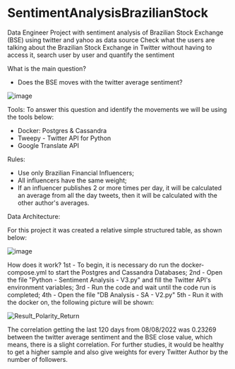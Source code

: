 # SentimentAnalysisBrazilianStock
Data Engineer Project with sentiment analysis of Brazilian Stock Exchange (BSE) using twitter and yahoo as data source
Check what the users are talking about the Brazilian Stock Exchange in Twitter without having to access it, search user by user and quantify the sentiment

What is the main question?
  - Does the BSE moves with the twitter average sentiment?

![image](https://user-images.githubusercontent.com/22395461/179866156-f86c849b-8889-4255-9fe0-24a98cd37704.png)

Tools:
To answer this question and identify the movements we will be using the tools below:
- Docker: Postgres & Cassandra
- Tweepy - Twitter API for Python
- Google Translate API

Rules:
- Use only Brazilian Financial Influencers;
- All influencers have the same weight;
- If an influencer publishes 2 or more times per day, it will be calculated an average from all the day tweets, then it will be calculated with the other author's averages.

Data Architecture:

For this project it was created a relative simple structured table, as shown below:

![image](https://user-images.githubusercontent.com/22395461/183540916-11bf1952-27c3-4450-9017-206b772f78a2.png)

How does it work?
1st - To begin, it is necessary do run the docker-compose.yml to start the Postgres and Cassandra Databases;
2nd - Open the file "Python - Sentiment Analysis - V3.py" and fill the Twitter API's environment variables;
3rd - Run the code and wait until the code run is completed;
4th - Open the file "DB Analysis - SA - V2.py"
5th - Run it with the docker on, the following picture will be shown:

![Result_Polarity_Return](https://user-images.githubusercontent.com/22395461/183541914-313cccfd-9f00-428d-8acb-5f325eb5d793.jpg)

The correlation getting the last 120 days from 08/08/2022 was 0.23269 between the twitter average sentiment and the BSE close value, which means, there is a slight correlation.
For further studies, it would be healthy to get a higher sample and also give weights for every Twitter Author by the number of followers.
